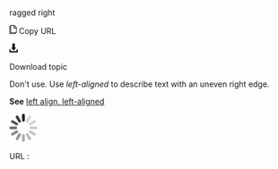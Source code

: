 # 

ragged right

![Copy URL](media/ragged-right/Copy.png)
Copy URL

![Download](media/ragged-right/Download.png)

Download topic

Don't use. Use *left-aligned* to describe text with an uneven right edge. 

**See** [left align, left-aligned](https://worldready.cloudapp.net/Styleguide/Read?id=2700&topicid=28817)

![In progress](media/ragged-right/activity-large.gif)

URL :
